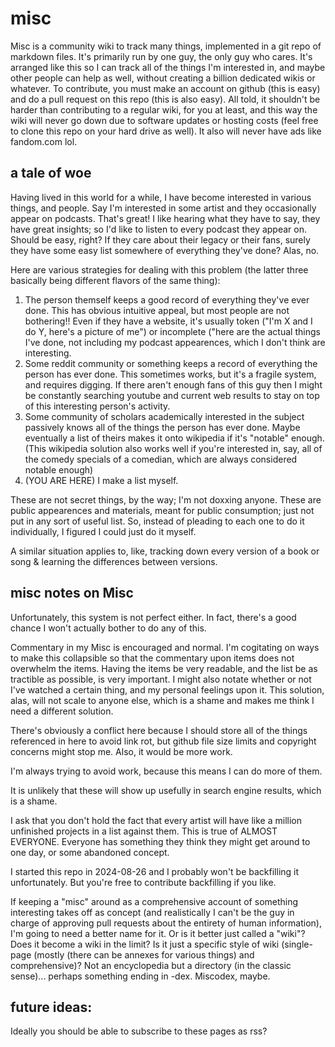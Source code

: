 # misc
Misc is a community wiki to track many things, implemented in a git repo of markdown files. It's primarily run by one guy, the only guy who cares. It's arranged like this so I can track all of the things I'm interested in, and maybe other people can help as well, without creating a billion dedicated wikis or whatever. To contribute, you must make an account on github (this is easy) and do a pull request on this repo (this is also easy). All told, it shouldn't be harder than contributing to a regular wiki, for you at least, and this way the wiki will never go down due to software updates or hosting costs (feel free to clone this repo on your hard drive as well). It also will never have ads like fandom.com lol.

## a tale of woe

Having lived in this world for a while, I have become interested in various things, and people. Say I'm interested in some artist and they occasionally appear on podcasts. That's great! I like hearing what they have to say, they have great insights; so I'd like to listen to every podcast they appear on. Should be easy, right? If they care about their legacy or their fans, surely they have some easy list somewhere of everything they've done? Alas, no.

Here are various strategies for dealing with this problem (the latter three basically being different flavors of the same thing):

1. The person themself keeps a good record of everything they've ever done. This has obvious intuitive appeal, but most people are not bothering!! Even if they have a website, it's usually token ("I'm X and I do Y, here's a picture of me") or incomplete ("here are the actual things I've done, not including my podcast appearences, which I don't think are interesting.
2. Some reddit community or something keeps a record of everything the person has ever done. This sometimes works, but it's a fragile system, and requires digging. If there aren't enough fans of this guy then I might be constantly searching youtube and current web results to stay on top of this interesting person's activity.
3. Some community of scholars academically interested in the subject passively knows all of the things the person has ever done. Maybe eventually a list of theirs makes it onto wikipedia if it's "notable" enough. (This wikipedia solution also works well if you're interested in, say, all of the comedy specials of a comedian, which are always considered notable enough)
4. (YOU ARE HERE) I make a list myself.

These are not secret things, by the way; I'm not doxxing anyone. These are public appearences and materials, meant for public consumption; just not put in any sort of useful list. So, instead of pleading to each one to do it individually, I figured I could just do it myself.

A similar situation applies to, like, tracking down every version of a book or song & learning the differences between versions.

## misc notes on Misc

Unfortunately, this system is not perfect either. In fact, there's a good chance I won't actually bother to do any of this.

Commentary in my Misc is encouraged and normal. I'm cogitating on ways to make this collapsible so that the commentary upon items does not overwhelm the items. Having the items be very readable, and the list be as tractible as possible, is very important. I might also notate whether or not I've watched a certain thing, and my personal feelings upon it. This solution, alas, will not scale to anyone else, which is a shame and makes me think I need a different solution.

There's obviously a conflict here because I should store all of the things referenced in here to avoid link rot, but github file size limits and copyright concerns might stop me. Also, it would be more work.

I'm always trying to avoid work, because this means I can do more of them.

It is unlikely that these will show up usefully in search engine results, which is a shame.

I ask that you don't hold the fact that every artist will have like a million unfinished projects in a list against them. This is true of ALMOST EVERYONE. Everyone has something they think they might get around to one day, or some abandoned concept.

I started this repo in 2024-08-26 and I probably won't be backfilling it unfortunately. But you're free to contribute backfilling if you like.

If keeping a "misc" around as a comprehensive account of something interesting takes off as concept (and realistically I can't be the guy in charge of approving pull requests about the entirety of human information), I'm going to need a better name for it. Or is it better just called a "wiki"? Does it become a wiki in the limit? Is it just a specific style of wiki (single-page (mostly (there can be annexes for various things) and comprehensive)? Not an encyclopedia but a directory (in the classic sense)... perhaps something ending in -dex. Miscodex, maybe.

## future ideas:

Ideally you should be able to subscribe to these pages as rss?
